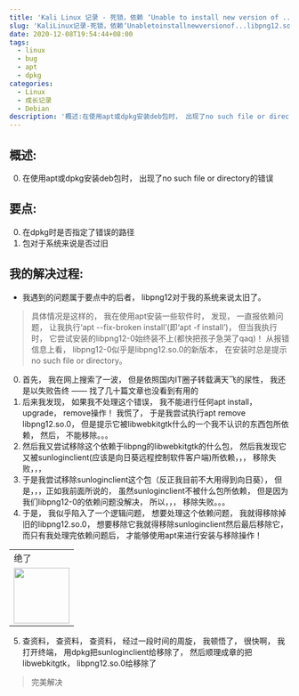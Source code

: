 ```yaml
---
title: 'Kali Linux 记录 - 死锁，依赖 ‘Unable to install new version of ...libpng12.so.0 no such file or directory‘'
slug: 'KaliLinux记录-死锁，依赖‘Unabletoinstallnewversionof...libpng12.so.0nosuchfileordirectory‘'
date: 2020-12-08T19:54:44+08:00
tags:
  - linux
  - bug
  - apt
  - dpkg
categories:
  - Linux
  - 成长记录
  - Debian
description: '概述:在使用apt或dpkg安装deb包时， 出现了no such file or directory的错误要点:在dpkg时是否指定了错误的路径包对于系统来说是否过旧我的解决过程:我遇到的问题属于要点中的后者， libpng12对于我的系统来说太旧了。具体情况是这样的， 我在使用apt安装一些软件时， 发现， 一直报依赖问题， 让我执行‘apt --fix-broken install’(即‘apt -f install’)， 但当我执行时， 它尝试安装的libpng12-0始'
---
```


## 概述:

0. 在使用apt或dpkg安装deb包时， 出现了no such file or directory的错误

## 要点:

0. 在dpkg时是否指定了错误的路径
1. 包对于系统来说是否过旧

## 我的解决过程:

- 我遇到的问题属于要点中的后者， libpng12对于我的系统来说太旧了。

> 具体情况是这样的， 我在使用apt安装一些软件时， 发现， 一直报依赖问题， 让我执行‘apt --fix-broken install’(即‘apt -f install’)， 但当我执行时， 它尝试安装的libpng12-0始终装不上(都快把孩子急哭了qaq)！ 从报错信息上看， libpng12-0似乎是libpng12.so.0的新版本， 在安装时总是提示no such file or directory。

0. 首先， 我在网上搜索了一波， 但是依照国内IT圈子转载满天飞的尿性， 我还是以失败告终 —— 找了几十篇文章也没看到有用的
1. 后来我发现， 如果我不处理这个错误， 我不能进行任何apt install， upgrade， remove操作！ 我慌了， 于是我尝试执行apt remove libpng12.so.0， 但是提示它被libwebkitgtk什么的一个我不认识的东西包所依赖， 然后， 不能移除。。。
2. 然后我又尝试移除这个依赖于libpng的libwebkitgtk的什么包， 然后我发现它又被sunloginclient(应该是向日葵远程控制软件客户端)所依赖，，， 移除失败，，，
3. 于是我尝试移除sunloginclient这个包（反正我目前不大用得到向日葵）， 但是，，，正如我前面所说的， 虽然sunloginclient不被什么包所依赖， 但是因为我们libpng12-0的依赖问题没解决， 所以，，， 移除失败。。。
4. 于是， 我似乎陷入了一个逻辑问题， 想要处理这个依赖问题， 我就得移除掉旧的libpng12.so.0， 想要移除它我就得移除sunloginclient然后最后移除它， 而只有我处理完依赖问题后， 才能够使用apt来进行安装与移除操作！

<table align="center"><tr><td>绝了</td></tr><tr><td><img align="center" width="100" height="100" src="https://i0.hdslb.com/bfs/emote/35d62c496d1e4ea9e091243fa812866f5fecc101.png@112w_112h.png"/></td></tr></table>


5. 查资料， 查资料， 查资料， 经过一段时间的周旋， 我顿悟了， 很快啊， 我打开终端， 用dpkg把sunloginclient给移除了， 然后顺理成章的把libwebkitgtk， libpng12.so.0给移除了

> 完美解决
